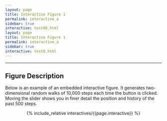 ```yaml
---
layout: page
title: Interactive Figure 1
permalink: interactive_a
sidebar: true
interactive: test00.html
layout: page
title: Interactive Figure 1
permalink: interactive_a
sidebar: true
interactive: test0.html
---
```

---

## Figure Description
Below is an example of an embedded interactive figure. It generates
two-dimensional random walks of 10,000 steps each time the button is clicked.
Moving the slider shows you in finer detail the position and history of the past
500 steps.

<!-- The below line includes the interactive figure. Do not change! -->
<center>

{% include_relative interactives/{{page.interactive}} %}

</center>


